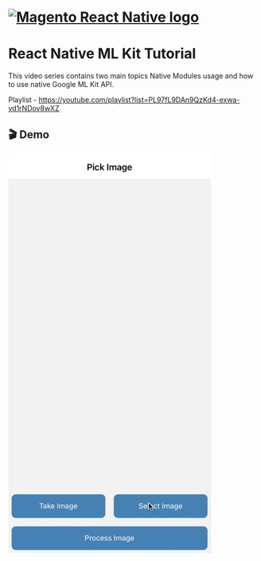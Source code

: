 <h1 align="left">
  <br>
  <a href="http://troublediehard.github.io/"><img src="https://github.com/troublediehard/magento-react-native-community/blob/master/ios/MagentoReactNativeCommunity/Images.xcassets/splash.imageset/mrn-bold.png" alt="Magento React Native logo" width="200"></a>
</h1>

# React Native ML Kit Tutorial
This video series contains two main topics Native Modules usage and how to use native Google ML Kit API.

Playlist - https://youtube.com/playlist?list=PL97fL9DAn9QzKd4-exwa-vd1rNDov8wXZ

## 🎬 Demo
![Demo](design/demo.gif)
